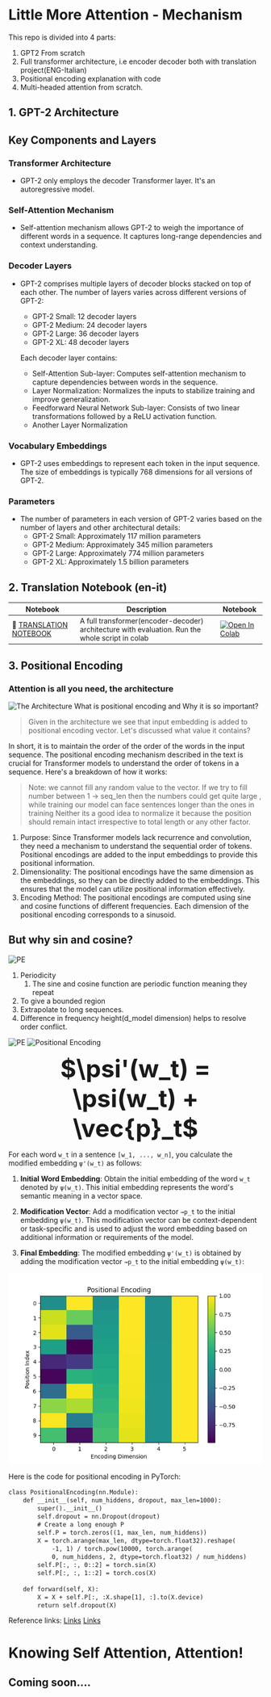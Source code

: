 # Little More Attention - Mechanism

This repo is divided into 4 parts:
1.   GPT2 From scratch
2. Full transformer architecture, i.e encoder decoder both with translation project(ENG-Italian)
3. Positional encoding explanation with code
4. Multi-headed attention from scratch.

## 1. GPT-2 Architecture

## Key Components and Layers

### Transformer Architecture
- GPT-2 only employs the decoder Transformer layer. It's an autoregressive model.

### Self-Attention Mechanism
- Self-attention mechanism allows GPT-2 to weigh the importance of different words in a sequence. It captures long-range dependencies and context understanding.

### Decoder Layers
- GPT-2 comprises multiple layers of decoder blocks stacked on top of each other. The number of layers varies across different versions of GPT-2:
  - GPT-2 Small: 12 decoder layers
  - GPT-2 Medium: 24 decoder layers
  - GPT-2 Large: 36 decoder layers
  - GPT-2 XL: 48 decoder layers
  
  Each decoder layer contains:
  - Self-Attention Sub-layer: Computes self-attention mechanism to capture dependencies between words in the sequence.
  - Layer Normalization: Normalizes the inputs to stabilize training and improve generalization.
  - Feedforward Neural Network Sub-layer: Consists of two linear transformations followed by a ReLU activation function.
  - Another Layer Normalization
  
### Vocabulary Embeddings
- GPT-2 uses embeddings to represent each token in the input sequence. The size of embeddings is typically 768 dimensions for all versions of GPT-2.

### Parameters
- The number of parameters in each version of GPT-2 varies based on the number of layers and other architectural details:
  - GPT-2 Small: Approximately 117 million parameters
  - GPT-2 Medium: Approximately 345 million parameters
  - GPT-2 Large: Approximately 774 million parameters
  - GPT-2 XL: Approximately 1.5 billion parameters

## 2. Translation Notebook (en-it)

| Notebook                                                            | Description                                                                                                           | Notebook                                                                                                                                                  |
|---------------------------------------------------------------------|-----------------------------------------------------------------------------------------------------------------------|-----------------------------------------------------------------------------------------------------------------------------------------------------------|
| 🧐 [TRANSLATION NOTEBOOK](https://github.com/AIsquare/Transformer-From-scratch/tree/main/translation) | A full transformer(encoder-decoder) architecture with evaluation. Run the whole script in colab | <a href="https://colab.research.google.com/drive/1LCKPGOQiuJDbuKlhg-MP9sjEMtfcB5Q8?usp=sharing"><img src="translation/colab.svg" alt="Open In Colab"></a> |

## 3. Positional Encoding
### Attention is all you need, the architecture

![The Architecture](https://kazemnejad.com/img/transformer_architecture_positional_encoding/model_arc.jpg)
What is positional encoding and Why it is so important?
> Given in the architecture we see that input embedding is added to positional encoding vector.
> Let's discussed what value it contains?

In short, it is to maintain the order of the order of the words in the input sequence.
The positional encoding mechanism described in the text is crucial for Transformer models to understand the order of tokens in a sequence. Here's a breakdown of how it works:
 
> Note: we cannot fill any random value to the vector. If we try to fill number between 1 -> seq_len then the numbers could get quite large
> , while training our model can face sentences longer than the ones in training
> Neither its a  good idea to normalize it because the position should remain intact irrespective to total length or any other factor.

1.  Purpose: Since Transformer models lack recurrence and convolution, they need a mechanism to understand the sequential order of tokens. Positional encodings are added to the input embeddings to provide this positional information.
2.  Dimensionality: The positional encodings have the same dimension as the embeddings, so they can be directly added to the embeddings. This ensures that the model can utilize positional information effectively.
3.  Encoding Method: The positional encodings are computed using sine and cosine functions of different frequencies. Each dimension of the positional encoding corresponds to a sinusoid.

## But why sin and cosine?
![PE](https://miro.medium.com/v2/resize:fit:782/1*Ni810-7Tjrzgzt3Am3Z7cg.png)
1. Periodicity
    1. The sine and cosine function are periodic function meaning they repeat
2. To give a bounded region
3. Extrapolate to long sequences.
4. Difference in frequency height(d_model dimension) helps to resolve order conflict.


![PE](https://www.researchgate.net/publication/365934720/figure/fig4/AS:11431281104180074@1669973335008/Working-of-positional-encoding-in-Transformer-Neural-Networks.jpg)
![Positional Encoding](https://machinelearningmastery.com/wp-content/uploads/2022/01/PE3.png)


<p align="center"><strong><font size="20">$\psi'(w_t) = \psi(w_t) + \vec{p}_t$</font></strong></p>




For each word `w_t` in a sentence `[w_1, ..., w_n]`, you calculate the modified embedding `ψ'(w_t)` as follows:

1. **Initial Word Embedding**: Obtain the initial embedding of the word `w_t` denoted by `ψ(w_t)`. This initial embedding represents the word's semantic meaning in a vector space.

2. **Modification Vector**: Add a modification vector `→p_t` to the initial embedding `ψ(w_t)`. This modification vector can be context-dependent or task-specific and is used to adjust the word embedding based on additional information or requirements of the model.

3. **Final Embedding**: The modified embedding `ψ'(w_t)` is obtained by adding the modification vector `→p_t` to the initial embedding `ψ(w_t)`:

![Positional Embedding](pose.png)

Here is the code for positional encoding in PyTorch:

```
class PositionalEncoding(nn.Module):  
    def __init__(self, num_hiddens, dropout, max_len=1000):
        super().__init__()
        self.dropout = nn.Dropout(dropout)
        # Create a long enough P
        self.P = torch.zeros((1, max_len, num_hiddens))
        X = torch.arange(max_len, dtype=torch.float32).reshape(
            -1, 1) / torch.pow(10000, torch.arange(
            0, num_hiddens, 2, dtype=torch.float32) / num_hiddens)
        self.P[:, :, 0::2] = torch.sin(X)
        self.P[:, :, 1::2] = torch.cos(X)

    def forward(self, X):
        X = X + self.P[:, :X.shape[1], :].to(X.device)
        return self.dropout(X)

```

Reference links:
[Links](https://kazemnejad.com/blog/transformer_architecture_positional_encoding/)
[Links](https://blog.timodenk.com/linear-relationships-in-the-transformers-positional-encoding/)

# Knowing Self Attention, Attention!
## Coming soon....
